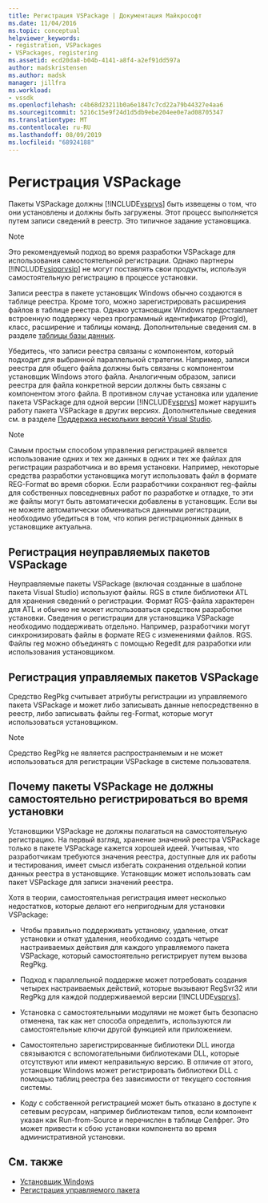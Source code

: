 ```yaml
---
title: Регистрация VSPackage | Документация Майкрософт
ms.date: 11/04/2016
ms.topic: conceptual
helpviewer_keywords:
- registration, VSPackages
- VSPackages, registering
ms.assetid: ecd20da8-b04b-4141-a8f4-a2ef91dd597a
author: madskristensen
ms.author: madsk
manager: jillfra
ms.workload:
- vssdk
ms.openlocfilehash: c4b68d23211b0a6e1847c7cd22a79b44327e4aa6
ms.sourcegitcommit: 5216c15e9f24d1d5db9ebe204ee0e7ad08705347
ms.translationtype: MT
ms.contentlocale: ru-RU
ms.lasthandoff: 08/09/2019
ms.locfileid: "68924188"
---
```

# <a name="vspackage-registration"></a>Регистрация VSPackage
Пакеты VSPackage должны [!INCLUDE[vsprvs](../../code-quality/includes/vsprvs_md.md)] быть извещены о том, что они установлены и должны быть загружены. Этот процесс выполняется путем записи сведений в реестр. Это типичное задание установщика.

> [!NOTE]
> Это рекомендуемый подход во время разработки VSPackage для использования самостоятельной регистрации. Однако партнеры [!INCLUDE[vsipprvsip](../../extensibility/includes/vsipprvsip_md.md)] не могут поставлять свои продукты, используя самостоятельную регистрацию в процессе установки.

 Записи реестра в пакете установщик Windows обычно создаются в таблице реестра. Кроме того, можно зарегистрировать расширения файлов в таблице реестра. Однако установщик Windows предоставляет встроенную поддержку через программный идентификатор (ProgId), класс, расширение и таблицы команд. Дополнительные сведения см. в разделе [таблицы базы данных](/windows/desktop/Msi/database-tables).

 Убедитесь, что записи реестра связаны с компонентом, который подходит для выбранной параллельной стратегии. Например, записи реестра для общего файла должны быть связаны с компонентом установщик Windows этого файла. Аналогичным образом, записи реестра для файла конкретной версии должны быть связаны с компонентом этого файла. В противном случае установка или удаление пакета VSPackage для одной версии [!INCLUDE[vsprvs](../../code-quality/includes/vsprvs_md.md)] может нарушить работу пакета VSPackage в других версиях. Дополнительные сведения см. в разделе [Поддержка нескольких версий Visual Studio](../../extensibility/supporting-multiple-versions-of-visual-studio.md).

> [!NOTE]
> Самым простым способом управления регистрацией является использование одних и тех же данных в одних и тех же файлах для регистрации разработчика и во время установки. Например, некоторые средства разработки установщика могут использовать файл в формате REG-Format во время сборки. Если разработчики сохраняют reg-файлы для собственных повседневных работ по разработке и отладке, то эти же файлы могут быть автоматически добавлены в установщик. Если вы не можете автоматически обмениваться данными регистрации, необходимо убедиться в том, что копия регистрационных данных в установщике актуальна.

## <a name="registering-unmanaged-vspackages"></a>Регистрация неуправляемых пакетов VSPackage
 Неуправляемые пакеты VSPackage (включая созданные в шаблоне пакета Visual Studio) используют файлы. RGS в стиле библиотеки ATL для хранения сведений о регистрации. Формат RGS-файла характерен для ATL и обычно не может использоваться средством разработки установки. Сведения о регистрации для установщика VSPackage необходимо поддерживать отдельно. Например, разработчики могут синхронизировать файлы в формате REG с изменениями файлов. RGS. Файлы reg можно объединять с помощью Regedit для разработки или использования установщиком.

## <a name="registering-managed-vspackages"></a>Регистрация управляемых пакетов VSPackage
 Средство RegPkg считывает атрибуты регистрации из управляемого пакета VSPackage и может либо записывать данные непосредственно в реестр, либо записывать файлы reg-Format, которые могут использоваться установщиком.

> [!NOTE]
> Средство RegPkg не является распространяемым и не может использоваться для регистрации VSPackage в системе пользователя.

## <a name="why-vspackages-should-not-self-register-at-install-time"></a>Почему пакеты VSPackage не должны самостоятельно регистрироваться во время установки
 Установщики VSPackage не должны полагаться на самостоятельную регистрацию. На первый взгляд, хранение значений реестра VSPackage только в пакете VSPackage кажется хорошей идеей. Учитывая, что разработчикам требуются значения реестра, доступные для их работы и тестирования, имеет смысл избегать сохранения отдельной копии данных реестра в установщике. Установщик может использовать сам пакет VSPackage для записи значений реестра.

 Хотя в теории, самостоятельная регистрация имеет несколько недостатков, которые делают его непригодным для установки VSPackage:

- Чтобы правильно поддерживать установку, удаление, откат установки и откат удаления, необходимо создать четыре настраиваемых действия для каждого управляемого пакета VSPackage, который самостоятельно регистрирует путем вызова RegPkg.

- Подход к параллельной поддержке может потребовать создания четырех настраиваемых действий, которые вызывают RegSvr32 или RegPkg для каждой поддерживаемой версии [!INCLUDE[vsprvs](../../code-quality/includes/vsprvs_md.md)].

- Установка с самостоятельными модулями не может быть безопасно отменена, так как нет способа определить, используются ли самостоятельные ключи другой функцией или приложением.

- Самостоятельно зарегистрированные библиотеки DLL иногда связываются с вспомогательными библиотеками DLL, которые отсутствуют или имеют неправильную версию. В отличие от этого, установщик Windows может регистрировать библиотеки DLL с помощью таблиц реестра без зависимости от текущего состояния системы.

- Коду с собственной регистрацией может быть отказано в доступе к сетевым ресурсам, например библиотекам типов, если компонент указан как Run-from-Source и перечислен в таблице Селфрег. Это может привести к сбою установки компонента во время административной установки.

## <a name="see-also"></a>См. также
- [Установщик Windows](/windows/desktop/Msi/windows-installer-portal)
- [Регистрация управляемого пакета](https://msdn.microsoft.com/library/f69e0ea3-6a92-4639-8ca9-4c9c210e58a1)